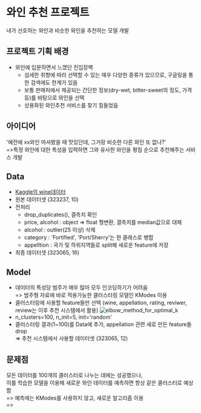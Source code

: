 # 와인 추천 프로젝트
내가 선호하는 와인과 비슷한 와인을 추천하는 모델 개발



## 프로젝트 기획 배경
+ 와인에 입문하면서 느꼈던 진입장벽
  + 섬세한 취향에 따라 선택할 수 있는 매우 다양한 종류가 있으므로, 구글링을 통한 검색에도 한계가 있음
  + 보통 판매처에서 제공되는 간단한 정보(dry-wet, bitter-sweet의 정도, 가격 등)를 바탕으로 와인을 선택 
  + 상용화된 와인추천 서비스를 찾기 힘들었음



## 아이디어
'예전에 xx와인 마셔봤을 때 맛있던데, 그거랑 비슷한 다른 와인 또 없나?'  
=>특정 와인에 대한 특성을 입력하면 그와 유사한 와인을 평점 순으로 추천해주는 서비스 개발



## Data
+ [Kaggle의 wine데이터](https://www.kaggle.com/datasets/samuelmcguire/wine-reviews-data)
+ 원본 데이터셋 (323237, 10)
+ 전처리
  + drop_duplicates(), 결측치 확인
  + price, alcohol : object => float 형변환, 결측치를 median값으로 대체
  + alcohol : outlier(25 이상) 삭제
  + category : 'Fortified', 'Port/Sherry'는 한 클래스로 병합
  + appelltion : 국가 및 하위지역들로 split해 새로운 feature에 저장
+ 최종 데이터셋 (323065, 16)



## Model
+ 데이터의 특성당 범주가 매우 많아 모두 인코딩하기가 어려움  
 => 범주형 자료에 바로 적용가능한 클러스터링 모델인 KModes 이용
+ 클러스터링에 사용할 feature들만 선택 (wine, appellation, rating, reviwer, review는 이후 추천 시스템에서 활용)
![elbow_method_for_optimal_k](https://user-images.githubusercontent.com/88722429/170510089-5a4eff65-58a6-4d28-9bb4-bbaecadbbe5e.png)
+ n_clusters=100, n_init=5, init='random'
+ 클러스터링 결과(1~100)를 Data에 추가, appellation 관련 새로 만든 feature들 drop  
  => 추천 시스템에서 사용할 데이터셋 (323065, 12)  



## 문제점
모든 데이터를 100개의 클러스터로 나누는 데에는 성공했으나,   
이를 학습한 모델을 이용해 새로운 와인 데이터를 예측하면 항상 같은 클러스터로 예상함  
=> 예측에는 KModes를 사용하지 않고, 새로운 알고리즘 이용  
=> 
